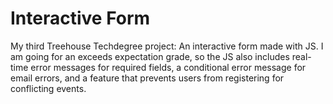 # Interactive Form
 My third Treehouse Techdegree project: An interactive form made with JS. I am going for an exceeds expectation grade, so the JS also includes 
real-time error messages for required fields, a conditional error message for email errors, and a feature that prevents users from registering for conflicting events. 